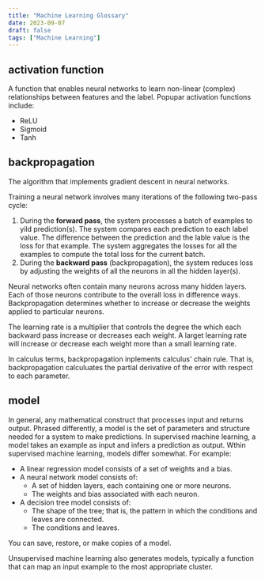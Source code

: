 ```yaml
---
title: "Machine Learning Glossary"
date: 2023-09-07
draft: false
tags: ["Machine Learning"]
---
```


## activation function

A function that enables neural networks to learn non-linear (complex) relationships
between features and the label. Popupar activation functions include:

- ReLU
- Sigmoid
- Tanh

## backpropagation

The algorithm that implements gradient descent in neural networks.

Training a neural network involves many iterations of the following two-pass cycle:

1. During the **forward pass**, the system processes a batch of examples to yild
   prediction(s). The system compares each prediction to each label value. The
   difference between the prediction and the lable value is the loss for that example.
   The system aggregates the losses for all the examples to compute the total loss for
   the current batch.
2. During the **backward pass** (backpropagation), the system reduces loss by adjusting
   the weights of all the neurons in all the hidden layer(s).

Neural networks often contain many neurons across many hidden layers. Each of those
neurons contribute to the overall loss in difference ways. Backpropagation determines
whether to increase or decrease the weights applied to particular neurons.

The learning rate is a multiplier that controls the degree the which each backward pass
increase or decreases each weight. A larget learning rate will increase or decrease each
weight more than a small learning rate.

In calculus terms, backpropagation inplements calculus' chain rule. That is,
backpropagation calculuates the partial derivative of the error with respect to each
parameter.

## model

In general, any mathematical construct that processes input and returns output. Phrased
differently, a model is the set of parameters and structure needed for a system to make
predictions. In supervised machine learning, a model takes an example as input and
infers a prediction as output. Wthin supervised machine learning, models differ
somewhat. For example:

- A linear regression model consists of a set of weights and a bias.
- A neural network model consists of:
  - A set of hidden layers, each containing one or more neurons.
  - The weights and bias associated with each neuron.
- A decision tree model consists of:
  - The shape of the tree; that is, the pattern in which the conditions and leaves are
    connected.
  - The conditions and leaves.

You can save, restore, or make copies of a model.

Unsupervised machine learning also generates models, typically a function that can map
an input example to the most appropriate cluster.